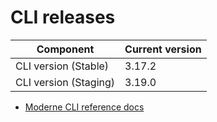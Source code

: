# CLI releases

| Component             | Current version |
| --------------------- | --------------- |
| CLI version (Stable)  | 3.17.2          |
| CLI version (Staging) | 3.19.0          |

* [Moderne CLI reference docs](../user-documentation/moderne-cli/cli-reference.md)
